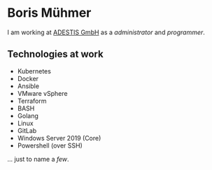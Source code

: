 # Boris Mühmer

I am working at [ADESTIS GmbH](https://www.adestis.com/) as a _administrator_ and _programmer_.

## Technologies at work

* Kubernetes
* Docker
* Ansible
* VMware vSphere
* Terraform
* BASH
* Golang
* Linux
* GitLab
* Windows Server 2019 (Core)
* Powershell (over SSH)

... just to name a _few_.

<!---

- 👋 Hi, I’m @adestis-bm
- 👀 I’m interested in ...
- 🌱 I’m currently learning ...
- 💞️ I’m looking to collaborate on ...
- 📫 How to reach me ...


adestis-bm/adestis-bm is a ✨ special ✨ repository because its `README.md` (this file) appears on your GitHub profile.
You can click the Preview link to take a look at your changes.
--->
